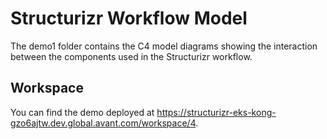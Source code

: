 # Structurizr Workflow Model
The demo1 folder contains the C4 model diagrams showing the interaction between the components used in the Structurizr workflow.  

## Workspace
You can find the demo deployed at https://structurizr-eks-kong-gzo6ajtw.dev.global.avant.com/workspace/4.